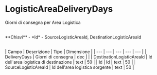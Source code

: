 # LogisticAreaDeliveryDays

Giorni di consegna per Area Logistica

<br>
**Chiavi**
- *Id*
- SourceLogisticAreaId, DestinationLogisticAreaId
<br><br>

| Campo | Descrizione | Tipo | Dimensione | 
| --- | --- | --- | --- | --- |
| DeliveryDays | Giorni di consegna | dec |  |
| DestinationLogisticAreaId | Id dell'area logistica di destinazione | text | 50 |
| Id | Id | text | 50 |
| SourceLogisticAreaId | Id dell'area logistica sorgente | text | 50 |


